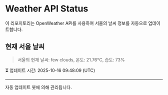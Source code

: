 
# Weather API Status

이 리포지토리는 OpenWeather API를 사용하여 서울의 날씨 정보를 자동으로 업데이트합니다.

## 현재 서울 날씨
> 서울의 현재 날씨: few clouds, 온도: 21.76°C, 습도: 73%

⏳ 업데이트 시간: 2025-10-16 09:48:09 (UTC)

---
자동 업데이트 봇에 의해 관리됩니다.
